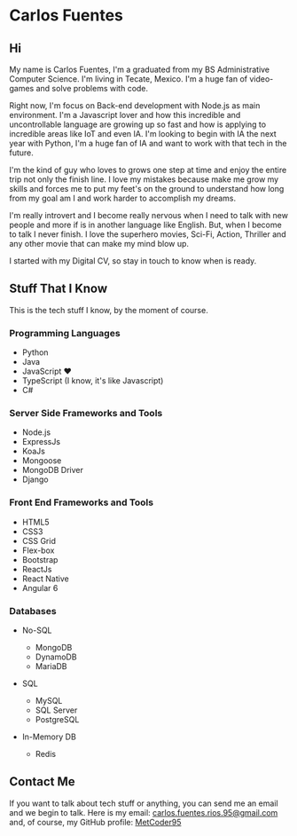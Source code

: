 # Carlos Fuentes

## Hi

My name is Carlos Fuentes, I'm a graduated from my BS Administrative Computer Science. I'm living in Tecate, Mexico. I'm a huge fan of video-games and solve problems with code.

Right now, I'm focus on Back-end development with Node.js as main environment. I'm a Javascript lover and how this incredible and uncontrollable language are growing up so fast and how is applying to incredible areas like IoT and even IA.
I'm looking to begin with IA the next year with Python, I'm a huge fan of IA and want to work with that tech in the future.

I'm the kind of guy who loves to grows one step at time and enjoy the entire trip not only the finish line. I love my mistakes because make me grow my skills and forces me to put my feet's on the ground to understand how long from my goal am I and work harder to accomplish my dreams.

I'm really introvert and I become really nervous when I need to talk with new people and more if is in another language like English. But, when I become to talk I never finish.
I love the superhero movies, Sci-Fi, Action, Thriller and any other movie that can make my mind blow up.

I started with my Digital CV, so stay in touch to know when is ready.

## Stuff That I Know

This is the tech stuff I know, by the moment of course.

### Programming Languages

- Python
- Java
- JavaScript :heart:
- TypeScript (I know, it's like Javascript)
- C#

### Server Side Frameworks and Tools

- Node.js
- ExpressJs
- KoaJs
- Mongoose
- MongoDB Driver
- Django

### Front End Frameworks and Tools

- HTML5
- CSS3
- CSS Grid
- Flex-box
- Bootstrap
- ReactJs
- React Native
- Angular 6

### Databases

- No-SQL
  - MongoDB
  - DynamoDB
  - MariaDB

- SQL
  - MySQL
  - SQL Server
  - PostgreSQL

- In-Memory DB
  - Redis

## Contact Me

If you want to talk about tech stuff or anything, you can send me an email and we begin to talk. Here is my email: [carlos.fuentes.rios.95@gmail.com](mailTo:carlos.fuentes.rios.95@gmail.com)
and, of course, my GitHub profile: [MetCoder95](https://github.com/MetCoder95)
